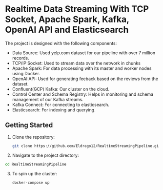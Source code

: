 # Realtime Data Streaming With TCP Socket, Apache Spark, Kafka, OpenAI API and Elasticsearch

The project is designed with the following components:

- Data Source: Used yelp.com dataset for our pipeline with over 7 million records.
- TCP/IP Socket: Used to stream data over the network in chunks
- Apache Spark: For data processing with its master and worker nodes using Docker.
- OpenAI API: Used for generating feeback based on the reviews from the dataset.
- Confluent(GCP) Kafka: Our cluster on the cloud.
- Control Center and Schema Registry: Helps in monitoring and schema management of our Kafka streams.
- Kafka Connect: For connecting to elasticsearch.
- Elasticsearch: For indexing and querying.

## Getting Started

1. Clone the repository:
   ```bash
   git clone https://github.com/Eldrago12/RealtimeStreamingPipeline.git
   ```

2. Navigate to the project directory:
  ```bash
  cd RealtimeStreamingPipeline
  ```

3. To spin up the cluster:
   ```bash
   docker-compose up
   ```
